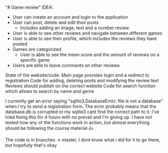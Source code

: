 "# Game review" 
IDEA:
- User can create an account and login to the application
- User can post, delete and edit their posts
    - Includes adding an image, text and a number review
- User is able to see other reviews and navigate between different games
- User is able to see their profile, which includes the reviews they have posted
- Games are categorized
  - User is able to see the mean score and the amount of reviews on a specific game
- Users are able to leave comments on other reviews

State of the website/code:
Main page provides login and a redirect to registration
Code for adding, deleting posts and modifying the review text
Reviews should publish on the correct website
Code for search function which allows to search by name and genre

I currently get an error saying "sqlite3.DatabaseError: file is not a database" when I try to send a registration form. The error probably means that the database.db is corrupted or my sqlite3 cant find the correct path to it. I've tried fixing this for 4 hours with no prevail and I'm giving up.
I have not tested how any of the functions work in action, but almost everything should be following the course material 👍


The code is in branches -> master, I dont know what i did for it to go there, but hopefully that's okay
